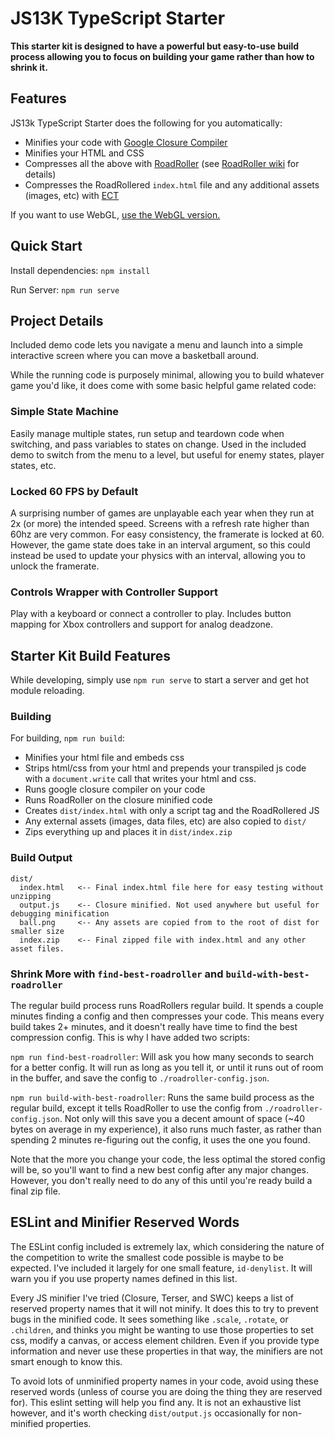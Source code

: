 # JS13K TypeScript Starter

**This starter kit is designed to have a powerful but easy-to-use build process allowing you to focus on building your
game rather than how to shrink it.**

## Features

JS13k TypeScript Starter does the following for you automatically:

* Minifies your code with [Google Closure Compiler](https://developers.google.com/closure/compiler)
* Minifies your HTML and CSS
* Compresses all the above with [RoadRoller](https://github.com/lifthrasiir/roadroller) (see [RoadRoller wiki](https://github.com/lifthrasiir/roadroller/wiki) for details)
* Compresses the RoadRollered `index.html` file and any additional assets (images, etc) with [ECT](https://github.com/fhanau/Efficient-Compression-Tool)

If you want to use WebGL, [use the WebGL version.](https://github.com/roblouie/js13k-typescript-starter-webgl)

## Quick Start

Install dependencies: `npm install`

Run Server: `npm run serve`

## Project Details

Included demo code lets you navigate a menu and launch into a simple interactive
screen where you can move a basketball around.

While the running code is purposely minimal, allowing you to build whatever game you'd like, it does come with some
basic helpful game related code:

### Simple State Machine

Easily manage multiple states, run setup and teardown code when switching, and pass variables
  to states on change. Used in the included demo to switch from the menu to a level, but useful for enemy states, player states, etc.

### Locked 60 FPS by Default

A surprising number of games are unplayable each year when they run at 2x (or more)
  the intended speed. Screens with a refresh rate higher than 60hz are very common. For easy consistency,
  the framerate is locked at 60. However, the game state does take in an interval argument, so this could instead be
  used to update your physics with an interval, allowing you to unlock the framerate.

### Controls Wrapper with Controller Support

Play with a keyboard or connect a controller to play. Includes button mapping for Xbox controllers and support for analog deadzone.

## Starter Kit Build Features

While developing, simply use `npm run serve` to start a server and get hot module reloading.

### Building

For building, `npm run build`:

* Minifies your html file and embeds css
* Strips html/css from your html and prepends your transpiled js code with a `document.write` call that writes your html and css.
* Runs google closure compiler on your code
* Runs RoadRoller on the closure minified code
* Creates `dist/index.html` with only a script tag and the RoadRollered JS
* Any external assets (images, data files, etc) are also copied to `dist/`
* Zips everything up and places it in `dist/index.zip`

### Build Output

```
dist/
  index.html   <-- Final index.html file here for easy testing without unzipping
  output.js    <-- Closure minified. Not used anywhere but useful for debugging minification
  ball.png     <-- Any assets are copied from to the root of dist for smaller size
  index.zip    <-- Final zipped file with index.html and any other asset files.
```

### Shrink More with `find-best-roadroller` and `build-with-best-roadroller`

The regular build process runs RoadRollers regular build. It spends a couple minutes finding a config and
then compresses your code. This means every build takes 2+ minutes, and it doesn't really have time to find
the best compression config. This is why I have added two scripts:

`npm run find-best-roadroller`: Will ask you how many seconds to search for a better config. It will run as long as you tell it,
or until it runs out of room in the buffer, and save the config to `./roadroller-config.json`.

`npm run build-with-best-roadroller`: Runs the same build process as the regular build, except it tells RoadRoller to
use the config from `./roadroller-config.json`. Not only will this save you a decent amount of space
(~40 bytes on average in my experience), it also runs much faster, as rather than spending 2 minutes re-figuring out
the config, it uses the one you found.

Note that the more you change your code, the less optimal the stored config will be, so you'll want to find a new best
config after any major changes. However, you don't really need to do any of this until you're ready build a final zip file.

## ESLint and Minifier Reserved Words

The ESLint config included is extremely lax, which considering the nature of the competition to write the smallest code
possible is maybe to be expected. I've included it largely for one small feature, `id-denylist`. It will warn you if
you use property names defined in this list.

Every JS minifier I've tried (Closure, Terser, and SWC) keeps a list of reserved property names that it will not minify.
It does this to try to prevent bugs in the minified code. It sees something like `.scale`, `.rotate`, or `.children`,
and thinks you might be wanting to use those properties to set css, modify a canvas, or access element children. Even if
you provide type information and never use these properties in that way, the minifiers are not smart enough to know this.

To avoid lots of unminified property names in your code, avoid using these reserved words (unless of course you are doing the thing they are reserved for). This eslint setting will help
you find any. It is not an exhaustive list however, and it's worth checking `dist/output.js` occasionally for non-minified
properties.
